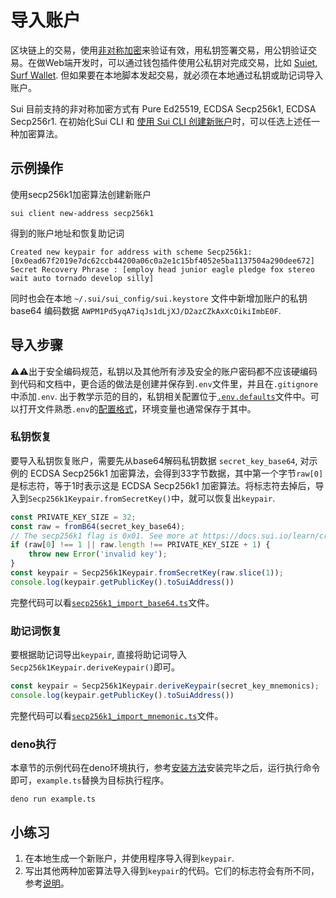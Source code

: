 # 导入账户

区块链上的交易，使用[非对称加密](https://zh.wikipedia.org/zh-sg/%E5%85%AC%E5%BC%80%E5%AF%86%E9%92%A5%E5%8A%A0%E5%AF%86)来验证有效，用私钥签署交易，用公钥验证交易。在做Web端开发时，可以通过钱包插件使用公私钥对完成交易，比如 [Suiet](https://kit.suiet.app/docs/tutorial/connect-dapp-with-wallets), [Surf Wallet](https://github.com/surflabs/surf-extension#surf-wallet). 但如果要在本地脚本发起交易，就必须在本地通过私钥或助记词导入账户。

Sui 目前支持的非对称加密方式有 Pure Ed25519, ECDSA Secp256k1, ECDSA Secp256r1. 在初始化Sui CLI 和 [使用 Sui CLI 创建新账户](https://docs.sui.io/build/cli-client#create-a-new-account-address)时，可以任选上述任一种加密算法。

## 示例操作

使用secp256k1加密算法创建新账户

`sui client new-address secp256k1`

得到的账户地址和恢复助记词

```
Created new keypair for address with scheme Secp256k1: [0x0ead67f2019e7dc62ccb44200a06c0a2e1c15bf4052e5ba1137504a290dee672]
Secret Recovery Phrase : [employ head junior eagle pledge fox stereo wait auto tornado develop silly]
```

同时也会在本地 `~/.sui/sui_config/sui.keystore` 文件中新增加账户的私钥 base64 编码数据 `AWPM1Pd5yqA7iqJs1dLjXJ/D2azCZkAxXcOikiImbE0F`. 

## 导入步骤

⚠⚠出于安全编码规范，私钥以及其他所有涉及安全的账户密码都不应该硬编码到代码和文档中，更合适的做法是创建并保存到`.env`文件里，并且在`.gitignore`中添加`.env`. 出于教学示范的目的，私钥相关配置位于[`.env.defaults`](../example_projects/.env.defaults)文件中。可以打开文件熟悉`.env`的[配置格式](https://hexdocs.pm/dotenvy/dotenv-file-format.html)，环境变量也通常保存于其中。

### 私钥恢复

要导入私钥恢复账户，需要先从base64解码私钥数据 `secret_key_base64`, 对示例的 ECDSA Secp256k1 加密算法，会得到33字节数据，其中第一个字节`raw[0]`是标志符，等于1时表示这是 ECDSA Secp256k1 加密算法。将标志符去掉后，导入到`Secp256k1Keypair.fromSecretKey()`中，就可以恢复出`keypair`.

```typescript
const PRIVATE_KEY_SIZE = 32;
const raw = fromB64(secret_key_base64);
// The secp256k1 flag is 0x01. See more at https://docs.sui.io/learn/cryptography/sui-signatures
if (raw[0] !== 1 || raw.length !== PRIVATE_KEY_SIZE + 1) {
    throw new Error('invalid key');
}
const keypair = Secp256k1Keypair.fromSecretKey(raw.slice(1));
console.log(keypair.getPublicKey().toSuiAddress())
```

完整代码可以看[`secp256k1_import_base64.ts`](../example_projects/secp256k1_import_base64.ts)文件。

### 助记词恢复

要根据助记词导出`keypair`, 直接将助记词导入`Secp256k1Keypair.deriveKeypair()`即可。

```typescript
const keypair = Secp256k1Keypair.deriveKeypair(secret_key_mnemonics);
console.log(keypair.getPublicKey().toSuiAddress())
```

完整代码可以看[`secp256k1_import_mnemonic.ts`](../example_projects/secp256k1_import_mnemonic.ts)文件。

### deno执行

本章节的示例代码在deno环境执行，参考[安装方法](https://deno.land/manual@v1.35.2/getting_started/installation)安装完毕之后，运行执行命令即可，`example.ts`替换为目标执行程序。

`deno run example.ts`

## 小练习

1. 在本地生成一个新账户，并使用程序导入得到`keypair`.
2. 写出其他两种加密算法导入得到`keypair`的代码。它们的标志符会有所不同，参考[说明](https://docs.sui.io/learn/cryptography/sui-signatures)。

